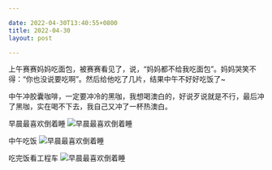 ```yaml
---

date: 2022-04-30T13:40:55+0800
title: 2022-04-30
layout: post

---
```


上午赛赛妈妈吃面包，被赛赛看见了，说，“妈妈都不给我吃面包”。妈妈哭笑不得：“你也没说要吃啊”。然后给他吃了几片，结果中午不好好吃饭了~

中午冲胶囊咖啡，一定要冲冷的黑咖，我想喝澳白的，好说歹说就是不行，最后冲了黑咖，实在喝不下去，我自己又冲了一杯热澳白。

早晨最喜欢倒着睡
![早晨最喜欢倒着睡](https://ohsaisai.oss-cn-shanghai.aliyuncs.com/2022/04/2022-04-30-1.jpeg)

中午吃饭
![早晨最喜欢倒着睡](https://ohsaisai.oss-cn-shanghai.aliyuncs.com/2022/04/2022-04-30-2.jpeg)

吃完饭看工程车
![早晨最喜欢倒着睡](https://ohsaisai.oss-cn-shanghai.aliyuncs.com/2022/04/2022-04-30-3.jpeg)
